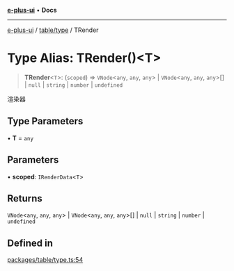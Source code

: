 [**e-plus-ui**](../../../README.md) • **Docs**

***

[e-plus-ui](../../../modules.md) / [table/type](../README.md) / TRender

# Type Alias: TRender()\<T\>

> **TRender**\<`T`\>: (`scoped`) => `VNode`\<`any`, `any`, `any`\> \| `VNode`\<`any`, `any`, `any`\>[] \| `null` \| `string` \| `number` \| `undefined`

渲染器

## Type Parameters

• **T** = `any`

## Parameters

• **scoped**: `IRenderData`\<`T`\>

## Returns

`VNode`\<`any`, `any`, `any`\> \| `VNode`\<`any`, `any`, `any`\>[] \| `null` \| `string` \| `number` \| `undefined`

## Defined in

[packages/table/type.ts:54](https://github.com/c-eqian/e-plus-ui/blob/9afe3efca84f90347511649ce68bd1a732377c38/packages/table/type.ts#L54)
